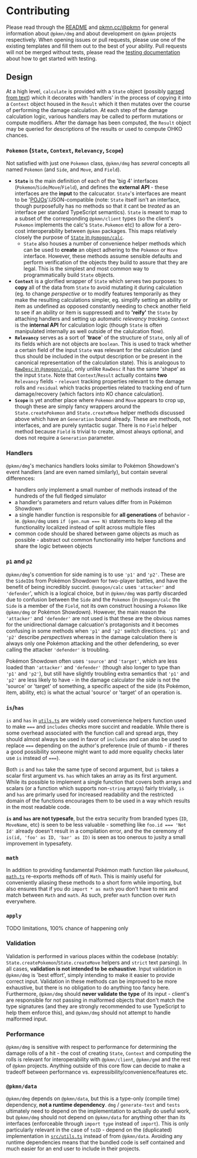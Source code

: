 # Contributing

Please read through the [README](README.md) and [pkmn.cc/@pkmn](https://pkmn.cc/@pkmn/) for general
information about `@pkmn/dmg` and about development on `@pkmn` projects respectively. When opening
issues or pull requests, please use one of the existing templates and fill them out to the best of
your ability. Pull requests will not be merged without tests, please read the [testing
documentation](TESTING.md) about how to get started with testing.

## Design

At a high level, `calculate` is provided with a `State` object (possibly [parsed from
text](PARSING.md)) which it decorates with 'handlers' in the process of copying it into a `Context`
object housed in the `Result` which it then mutates over the course of performing the damage
calculation. At each step of the damage calculation logic, various handlers may be called to perform
mutations or compute modifiers. After the damage has been computed, the `Result` object may be
queried for descriptions of the results or used to compute OHKO chances.

### `Pokemon` (`State`, `Context`, `Relevancy`, `Scope`)

Not satisfied with just one `Pokemon` class, `@pkmn/dmg` has *several* concepts all named
`Pokemon` (and `Side`, and `Move`, and `Field`).

- **`State`** is the main definition of each of the 'big 4' interfaces
  (`Pokemon`/`Side`/`Move`/`Field`), and defines the **external API** - these interfaces are the
  **input** to the calcucator. `State`'s interfaces are meant to be
  '[POJOs](https://en.wikipedia.org/wiki/Plain_old_Java_object)'/JSON-compatible (note: `State`
  itself isn't an interface, though purposefully has no methods so that it cant be *treated* as an
  interface per standard TypeScript semantics). `State` is meant to map to a subset of the
  corresponding `@pkmn/client` types (so the client's `Pokemon` implements the calc's
  `State.Pokemon` etc) to allow for a zero-cost interoperability between `@pkmn` packages. This maps
  relatively closely the purpose of [`State` in
  `@smogon/calc`](https://github.com/smogon/damage-calc/blob/master/calc/src/state.ts).
  - `State` also houses a number of convenience helper methods which can be used to **create** an
    object adhering to the `Pokemon` or `Move` interface. However, these methods assume sensible
    defaults and perform verification of the objects they build to assure that they are legal. This
    is the simplest and most common way to programmatically build `State` objects.
- **`Context`** is a glorified wrapper of `State` which serves two purposes: to **copy** all of the
  data from `State` to avoid mutating it during calculation (eg. to change *perspective* or to
  modify features temporarily as they make the resulting calculations simpler, eg. simplify
  setting an ability or item as undefined as opposed constantly needing to check another field to
  see if an ability or item is suppressed) and to **'reify'** the `State` by attaching handlers
  and setting up automatic *relevancy tracking*. `Context` is the **internal API** for
  calculation logic (though `State` is often manipulated internally as well outside of the
  calulcation flow).
- **`Relevancy`** serves as a sort of '**trace**' of the structure of `State`, only all of its
  fields which are not objects are `boolean`. This is used to track whether a certain field of the
  input `State` was relevant for the calculation (and thus should be included in the output
  description or be present in the canonical representation of the calculation state). This is
  analogous to [`RawDesc` in
  `@smogon/calc`](https://github.com/smogon/damage-calc/blob/master/calc/src/desc.ts), only unlike
  `RawDesc` it has the same 'shape' as the input `State`. Note that `Context`/`Result` actually
  contains **two** `Relevancy` fields - `relevant` tracking properties relevant to the damage rolls
  and `residual` which tracks properties related to tracking end of turn damage/recovery (which
  factors into KO chance calculation).
- **`Scope`** is yet another place where `Pokemon` and `Move` appears to crop up, though these are
  simply fancy wrappers around the `State.createPokemon` and `State.createMove` helper methods
  discussed above which have an `Generation` bound already. These are methods, not interfaces, and
  are purely syntactic sugar. There is no `Field` helper method because `Field` is trivial to
  create, almost always optional, and does not require a `Generation` parameter.

### Handlers

`@pkmn/dmg`'s mechanics handlers looks similar to Pokémon Showdown's event handlers (and are even
named similarly), but contain several differences:

- handlers only implement a small number of methods instead of the hundreds of the full fledged
  simulator
- a handler's parameters and return values differ from in Pokémon Showdown
- a single handler function is responsible for **all generations** of behavior - ie. `@pkmn/dmg`
  uses `if (gen.num === N)` statements ito keep all the functionality localized instead of split
  across multiple files
- common code should be shared between game objects as much as possible - abstract out common
  functionality into helper functions and share the logic between objects

### `p1` and `p2`

`@pkmn/dmg`'s convention for side naming is to use `'p1'` and `'p2'`. These are the `SideID`s from
Pokémon Showdown for two-player battles, and have the benefit of being incredibly succint.
`@smogon/calc` uses `'attacker'` and `'defender`', which is a logical choice, but in `@pkmn/dmg` was
partly discarded due to confusion between the `Side` and the `Pokemon` (in `@smogon/calc` the `Side`
is a member of the `Field`, not its own construct housing a `Pokemon` like `@pkmn/dmg` or Pokémon
Showdown). However, the main reason the `'attacker'` and `'defender'` are not used is that these are
the obvious names for the unidirectional damage calcuation's protagonists and it becomes confusing
in some methods when `'p1'` and `'p2'` switch directions. `'p1'` and `'p2'` describe *perspectives*
whereas in the damage calculation there is always only one Pokémon attacking and the other
defendering, so ever calling the attacker `'defender'` is troubling.

Pokémon Showdown often uses `'source'` and `'target'`, which are less loaded than `'attacker'` and
`'defender'` (though also longer to type than `'p1'` and `'p2'`), but still have slightly troubling
extra semantics that `'p1'` and `'p2'` are less likely to have - in the damage calculator the *side*
is not the 'source' or 'target' of something, a specific aspect of the side (its Pokémon, item,
ability, etc) is what the actual 'source' or 'target' of an operation is.

### `is`/`has`

`is` and `has` in [`utils.ts`](src/utils.ts) are widely used convenience helpers function used to
make `===` and `includes` checks more succint and readable. While there is some overhead associated
with the function call and spread args, they should almost always be used in favor of `includes` and
can also be used to replace `===` depending on the author's preference (rule of thumb - if theres a
good possibility someone might want to add more equality checks later use `is` instead of `===`).

Both `is` and `has` take the same type of second argument, but `is` takes a scalar first argument
vs. `has` which takes an array as its first argument. While its possible to implement a single
function that covers both arrays and scalars (or a function which supports non-`string` arrays)
fairly trivially, `is` and `has` are primarly used for increased readability and the restricted
domain of the functions encourages them to be used in a way which results in the most readable code.

**`is` and `has` are not typesafe**, but the extra security from branded types (`ID`, `MoveName`,
etc) is seen to be less valuable - something like `foo.id === 'Not Id'` already doesn't result in
a compilation error, and the the ceremony of `is(id, 'foo' as ID, 'bar' as ID)` is seen as too
onerous to jusity a small improvement in typesafety.

### `math`

In addition to providing fundamental Pokémon math function like `pokeRound`,
[`math.ts`](src/math.ts) re-exports methods off of `Math`. This is mainly useful for conveniently
aliasing these methods to a short form while importing, but also ensures that if you do `import * as
math` you don't have to mix and match between `Math` and `math`. As such, prefer `math` function
over `Math` everywhere.

### `apply`

TODO limitations, 100% chance of happening only

### Validation

Validation is performed in various places within the codebase (notably:
`State.createPokemon`/`State.createMove` helpers and `strict` text parsing). In all cases,
**validation is not intended to be exhaustive**. Input validation in `@pkmn/dmg` is 'best effort',
simply intending to make it easier to provide correct input. Validation in these methods can be
improved to be more exhaustive, but there is no obligation to do anything too fancy here.
Furthermore, `@pkmn/dmg` should **never validate the type** of its input - client's are responsible
for not passing in malformed objects that don't match the type signatures (and they are strongly
recommended to use TypeScript to help them enforce this), and `@pkmn/dmg` should not attempt to
handle malformed input.

### Performance

`@pkmn/dmg` is sensitive with respect to performance for determining the damage rolls of a hit - the
cost of creating `State`, `Context` and computing the rolls is relevant for interoperability with
`@pkmn/client`, `@pkmn/gmd` and the rest of `@pkmn` projects. Anything outside of this core flow
can decide to make a tradeoff between performance vs. expressibility/convenience/features etc.

### `@pkmn/data`

`@pkmn/dmg` depends on `@pkmn/data`, but this is a type-only (compile time) dependency, **not a
runtime dependency**. `dmg` / `generate-test` and `tests` ultimately need to depend on the
implementation to actually do useful work, but `@pkmn/dmg` should not depend on `@pkmn/data` for
anything other than its interfaces (enforceable through `import type` instead of `import`). This
is only particularly relevant in the case of `toID` - depend on the (duplicated) implementation in
[`src/utils.ts`](src/utils.ts) instead of from `@pkmn/data`. Avoiding any runtime dependencies means
that the bundled code is self contained and much easier for an end user to include in their
projects.
